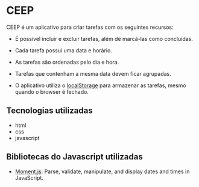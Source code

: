 # CEEP 

CEEP é um aplicativo para criar tarefas com os seguintes recursos:

* É possível incluir e excluir tarefas, além de marcá-las como concluídas.

* Cada tarefa possui uma data e horário.

* As tarefas são ordenadas pelo dia e hora.

* Tarefas que contenham a mesma data devem ficar agrupadas.

* O aplicativo utiliza o [localStorage](https://developer.mozilla.org/en-US/docs/Web/API/Web_Storage_API) para armazenar as tarefas, mesmo quando o browser é fechado.


## Tecnologias utilizadas
* html
* css
* javascript

## Bibliotecas do Javascript utilizadas
* [Moment.js](https://momentjs.com/): Parse, validate, manipulate, and display dates and times in JavaScript. 
